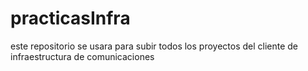 # practicasInfra
este repositorio se usara para subir todos los proyectos  del cliente de infraestructura de comunicaciones



